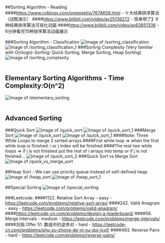 ##Sorting Algorithm - Reading
####https://www.cnblogs.com/onepixel/p/7674659.html - 十大经典排序算法（动图演示）
####https://www.bilibili.com/video/av25136272       - 简单明了】9种经典排序算法可视化动画
####https://www.bilibili.com/video/av63851336       - 6分钟看完15种排序算法动画展示
<br></br>
###Sorting Algorithm - Classfication
![Image of /sorting_classification](imgs//sorting_classification.jpg)
![Image of /sorting_classification_1](imgs//sorting_classification_1.jpg)
###Sorting Complexity (Very familiar with O(nlogn)-Sorting: Quick Sorting, Merge Sorting, Heap Sorting)
![Image of /sorting_complexity](imgs//sorting_complexity.jpg)
<br></br>
## Elementary Sorting Algorithms - Time Complexity:O(n^2)
![Image of /elementary_sorting](imgs//elementary_sorting.jpg)
<br></br>
## Advanced Sorting
###Quick Sort
![Image of /quick_sort](imgs//quick_sort.jpg)
![Image of /quick_sort_1](imgs//quick_sort_1.jpg)
###Merge Sort
![Image of /quick_sort](imgs//merge_sort.jpg)
![Image of /quick_sort_1](imgs//merge_sort_1.jpg)
####Note: Three While Loops to merge 2 sorted arrays
####First while loop => when the first while loop is finished: i or j index will be finished
####The rest two while loops => if i is not finished put the rest of i arrays into temp or if j is not finished...
![Image of /quick_sort_2](imgs//merge_sort_2.jpg)
###Quick Sort vs Merge Sort
![Image of /quick_vs_merge_sort](imgs//quick_vs_merge_sort.jpg)
<br></br>
##Heap Sort - We can use priority queue instead of self-defined heap
![Image of /heap_sort](imgs//heap_sort.jpg)
![Image of /heap_sort_1](imgs//heap_sort_1.jpg)
<br></br>
##Special Sorting
![Image of /special_sorting](imgs//special_sorting.jpg)
<br></br>
###Leetcode:
####1122. Relative Sort Array - easy - https://leetcode.com/problems/relative-sort-array/
####242. Valid Anagram - easy - https://leetcode.com/problems/valid-anagram/
####https://leetcode-cn.com/problems/design-a-leaderboard/
####56. Merge Intervals - medium - https://leetcode.com/problems/merge-intervals/
####剑指 Offer 51. 数组中的逆序对 - hard - https://leetcode-cn.com/problems/shu-zu-zhong-de-ni-xu-dui-lcof/
####493. Reverse Pairs - hard - https://leetcode.com/problems/reverse-pairs/
